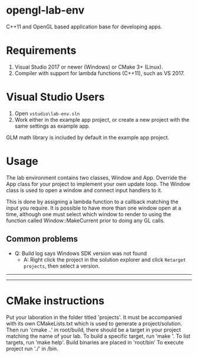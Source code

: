 # opengl-lab-env
C++11 and OpenGL based application base for developing apps.

# Requirements
1. Visual Studio 2017 or newer (Windows) or CMake 3+ (Linux).
2. Compiler with support for lambda functions (C++11), such as VS 2017.
  
# Visual Studio Users
1. Open `vstudio\lab-env.sln`
2. Work either in the example app project, or create a new project with the same settings as example app.

GLM math library is included by default in the example app project.

# Usage
The lab environment contains two classes, Window and App. Override the App class for your project to implement your own update loop. The Window class is used to open a window and connect input handlers to it. 

This is done by assigning a lambda function to a callback matching the input you require. It is possible to have more than one window open at a time, although one must select which window to render to using the function called Window::MakeCurrent prior to doing any GL calls.

## Common problems
* Q: Build log says Windows SDK version was not found
    - A: Right click the project in the solution explorer and click `Retarget projects`, then select a version.

---
---

# CMake instructions
Put your laboration in the folder titled 'projects'. It must be accompanied with its own CMakeLists.txt which is used to generate a project/solution. Then run 'cmake ..' in root/build, there should be a target in your project matching the name of your lab.
To build a specific target, run 'make <TARGET>'.
To list targets, run 'make help'.
Build binaries are placed in 'root/bin'
To execute project run './<TARGET>' in /bin.